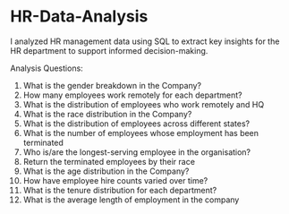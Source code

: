 # HR-Data-Analysis
I analyzed HR management data using SQL to extract key insights for the HR department to support informed decision-making.

Analysis Questions:
1. What is the gender breakdown in the Company?
2. How many employees work remotely for each department?
3. What is the distribution of employees who work remotely and HQ
4. What is the race distribution in the Company?
5. What is the distribution of employees across different states?
6. What is the number of employees whose employment has been terminated
7. Who is/are the longest-serving employee in the organisation?
8. Return the terminated employees by their race
9. What is the age distribution in the Company?
10. How have employee hire counts varied over time?
11. What is the tenure distribution for each department?
12. What is the average length of employment in the company
